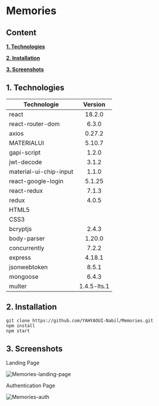 # Memories

## Content

**[1. Technologies](#heading--1)**

**[2. Installation](#heading--2)**

**[3. Screenshots](#heading--3)**

## 1. Technologies <a name="heading--1"/>

| Technologie    | Version |
| -------------- | :-----: |
| react          | 18.2.0  |
| react-router-dom |  6.3.0  |
| axios | 0.27.2 |
| MATERIALUI | 5.10.7 |
| gapi-script | 1.2.0 |
| jwt-decode | 3.1.2 |
| material-ui-chip-input | 1.1.0 |
| react-google-login | 5.1.25 |
| react-redux | 7.1.3 |
| redux | 4.0.5 |
| HTML5    |   |
| CSS3   |   |
| bcryptjs | 2.4.3 |
| body-parser | 1.20.0 |
| concurrently | 7.2.2 |
| express | 4.18.1 |
| jsonwebtoken | 8.5.1 |
| mongoose | 6.4.3 |
| multer | 1.4.5-lts.1 |


## 2. Installation <a name="heading--2"/>

```
git clone https://github.com/YAHYAOUI-Nabil/Memories.git
npm install
npm start
```



## 3. Screenshots <a name="heading--3"/>

Landing Page

![Memories-landing-page](https://user-images.githubusercontent.com/57776529/194755365-91ffc776-39d9-42eb-9992-043682f632b1.png)

Authentication Page

![Memories-auth](https://user-images.githubusercontent.com/57776529/194755357-b5f43960-8774-4f5e-8a4b-d67e78261ccc.png)


